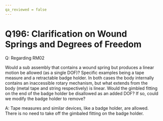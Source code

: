 ```yaml
---
qa_reviewed = false
---
```


# Q196: Clarification on Wound Springs and Degrees of Freedom

Q: Regarding RM02

Would a sub assembly that contains a wound spring but produces a linear motion be allowed (as a single DOF)?  Specific examples being a tape measure and a retractable badge holder.  In both cases the body internally contains an inaccessible rotary mechanism, but what extends from the body (metal tape and string respectively) is linear.  Would the gimbled fitting on the end of the badge holder be disallowed as an added DOF?  If so, could we modify the badge holder to remove?

A: Tape measures and similar devices, like a badge holder, are allowed. There is no need to take off the gimbaled fitting on the badge holder.